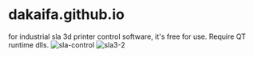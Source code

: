 # dakaifa.github.io
for industrial sla 3d printer control software, it's free for use. Require QT runtime dlls.
![sla-control](https://github.com/dakaifa/dakaifa.github.io/assets/21187933/de17ac4f-9b49-4060-bd8c-b3303651b264)
![sla3-2](https://github.com/dakaifa/dakaifa.github.io/assets/21187933/d751a0d8-8820-486e-b129-7bea8b3319e3)
